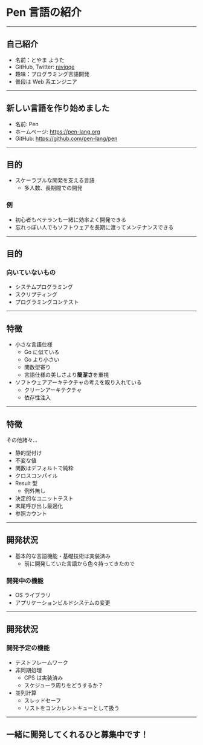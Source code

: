 # Pen 言語の紹介

---

## 自己紹介

- 名前：とやま ようた
- GitHub, Twitter: [raviqqe](https://github.com/raviqqe)
- 趣味：プログラミング言語開発
- 普段は Web 系エンジニア

---

## 新しい言語を作り始めました

- 名前: Pen
- ホームページ: https://pen-lang.org
- GitHub: https://github.com/pen-lang/pen

---

## 目的

- スケーラブルな開発を支える言語
  - 多人数、長期間での開発

### 例

- 初心者もベテランも一緒に効率よく開発できる
- 忘れっぽい人でもソフトウェアを長期に渡ってメンテナンスできる

---

## 目的

### 向いていないもの

- システムプログラミング
- スクリプティング
- プログラミングコンテスト

---

## 特徴

- 小さな言語仕様
  - Go に似ている
  - Go より小さい
  - 関数型寄り
  - 言語仕様の美しさより**簡潔さ**を重視
- ソフトウェアアーキテクチャの考えを取り入れている
  - クリーンアーキテクチャ
  - 依存性注入

---

## 特徴

その他諸々...

- 静的型付け
- 不変な値
- 関数はデフォルトで純粋
- クロスコンパイル
- Result 型
  - 例外無し
- 決定的なユニットテスト
- 末尾呼び出し最適化
- 参照カウント

---

## 開発状況

- 基本的な言語機能・基礎技術は実装済み
  - 前に開発していた言語から色々持ってきたので

### 開発中の機能

- OS ライブラリ
- アプリケーションビルドシステムの変更

---

## 開発状況

### 開発予定の機能

- テストフレームワーク
- 非同期処理
  - CPS は実装済み
  - スケジューラ周りをどうするか？
- 並列計算
  - スレッドセーフ
  - リストをコンカレントキューとして扱う

---

## 一緒に開発してくれるひと募集中です！
